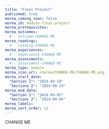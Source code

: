```yaml
---
title: "Final Project"
published: true
morea_coming_soon: false
morea_id: module-final-project
morea_prerequisites:
morea_outcomes:
  # - outcome-CHANGE-ME
morea_readings:
  # - reading-CHANGE-ME
morea_experiences:
  # - experience-CHANGE-ME
morea_assessments:
  # - assessment-CHANGE-ME
morea_type: module
morea_icon_url: /morea/CHANGE-ME/CHANGE-ME.png
morea_start_date:
  "Section 1": "2024-08-28"
  "Sections 2": "2024-08-29"
morea_end_date:
  "Section 1": "2024-09-05"
  "Sections 2": "2024-09-06"
morea_labels:
morea_sort_order: 13
---
```


CHANGE ME
